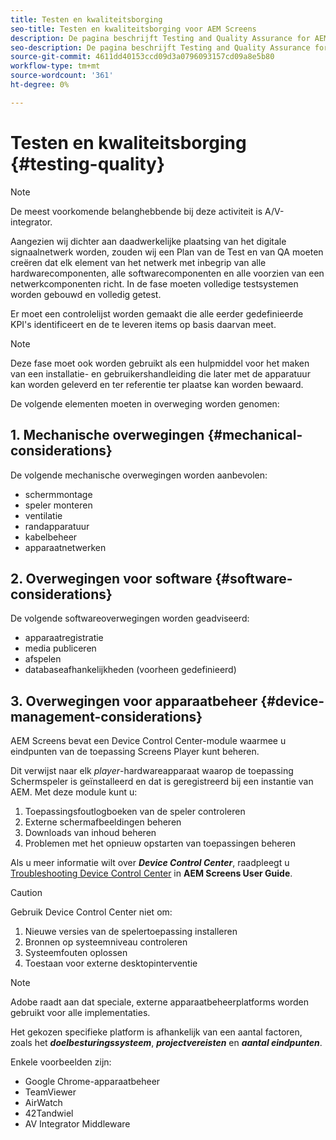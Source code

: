 ```yaml
---
title: Testen en kwaliteitsborging
seo-title: Testen en kwaliteitsborging voor AEM Screens
description: De pagina beschrijft Testing and Quality Assurance for AEM Screens Best Practices Guide
seo-description: De pagina beschrijft Testing and Quality Assurance for AEM Screens Best Practices Guide
source-git-commit: 4611dd40153ccd09d3a0796093157cd09a8e5b80
workflow-type: tm+mt
source-wordcount: '361'
ht-degree: 0%

---
```



# Testen en kwaliteitsborging {#testing-quality}

>[!NOTE]
>De meest voorkomende belanghebbende bij deze activiteit is A/V-integrator.

Aangezien wij dichter aan daadwerkelijke plaatsing van het digitale signaalnetwerk worden, zouden wij een Plan van de Test en van QA moeten creëren dat elk element van het netwerk met inbegrip van alle hardwarecomponenten, alle softwarecomponenten en alle voorzien van een netwerkcomponenten richt.
In de fase moeten volledige testsystemen worden gebouwd en volledig getest.

Er moet een controlelijst worden gemaakt die alle eerder gedefinieerde KPI&#39;s identificeert en de te leveren items op basis daarvan meet.

>[!NOTE]
>
>Deze fase moet ook worden gebruikt als een hulpmiddel voor het maken van een installatie- en gebruikershandleiding die later met de apparatuur kan worden geleverd en ter referentie ter plaatse kan worden bewaard.

De volgende elementen moeten in overweging worden genomen:

## 1. Mechanische overwegingen {#mechanical-considerations}

De volgende mechanische overwegingen worden aanbevolen:

* schermmontage
* speler monteren
* ventilatie
* randapparatuur
* kabelbeheer
* apparaatnetwerken

## 2. Overwegingen voor software {#software-considerations}

De volgende softwareoverwegingen worden geadviseerd:

* apparaatregistratie
* media publiceren
* afspelen
* databaseafhankelijkheden (voorheen gedefinieerd)


## 3. Overwegingen voor apparaatbeheer {#device-management-considerations}

AEM Screens bevat een Device Control Center-module waarmee u eindpunten van de toepassing Screens Player kunt beheren.

Dit verwijst naar elk *player*-hardwareapparaat waarop de toepassing Schermspeler is geïnstalleerd en dat is geregistreerd bij een instantie van AEM.
Met deze module kunt u:

1. Toepassingsfoutlogboeken van de speler controleren
1. Externe schermafbeeldingen beheren
1. Downloads van inhoud beheren
1. Problemen met het opnieuw opstarten van toepassingen beheren

Als u meer informatie wilt over ***Device Control Center***, raadpleegt u [Troubleshooting Device Control Center](https://helpx.adobe.com/experience-manager/6-5/screens/using/monitoring-screens.html) in **AEM Screens User Guide**.

>[!CAUTION]
>
> Gebruik Device Control Center niet om:
> 1. Nieuwe versies van de spelertoepassing installeren
> 1. Bronnen op systeemniveau controleren
> 1. Systeemfouten oplossen
> 1. Toestaan voor externe desktopinterventie



>[!NOTE]
>
> Adobe raadt aan dat speciale, externe apparaatbeheerplatforms worden gebruikt voor alle implementaties.

Het gekozen specifieke platform is afhankelijk van een aantal factoren, zoals het ***doelbesturingssysteem***, ***projectvereisten*** en ***aantal eindpunten***.

Enkele voorbeelden zijn:

* Google Chrome-apparaatbeheer
* TeamViewer
* AirWatch
* 42Tandwiel
* AV Integrator Middleware
